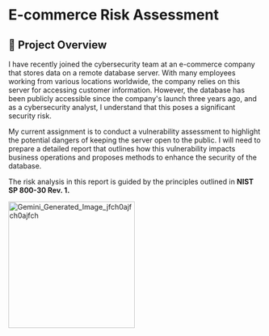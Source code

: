 # E-commerce Risk Assessment

## 📘 Project Overview

I have recently joined the cybersecurity team at an e-commerce company that stores data on a remote database server. With many employees working from various locations worldwide, the company relies on this server for accessing customer information. However, the database has been publicly accessible since the company's launch three years ago, and as a cybersecurity analyst, I understand that this poses a significant security risk.

My current assignment is to conduct a vulnerability assessment to highlight the potential dangers of keeping the server open to the public. I will need to prepare a detailed report that outlines how this vulnerability impacts business operations and proposes methods to enhance the security of the database.

The risk analysis in this report is guided by the principles outlined in **NIST SP 800-30 Rev. 1.**

<img width="250" height="250" alt="Gemini_Generated_Image_jfch0ajfch0ajfch" src="https://github.com/user-attachments/assets/5f0623e7-4cf9-4f19-a4c3-788827eab413" />

